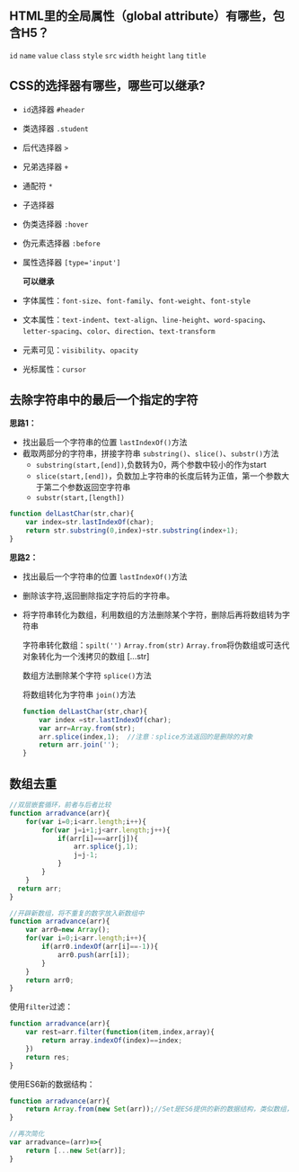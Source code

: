 ## HTML里的全局属性（global attribute）有哪些，包含H5？

`id`      `name`     `value`     `class`     `style`      `src`       `width`     `height`      `lang`       `title`
  
  
## CSS的选择器有哪些，哪些可以继承?

- `id`选择器   `#header`
- 类选择器      `.student`
- 后代选择器    `>`
- 兄弟选择器    `+`
- 通配符            `*`
- 子选择器         
- 伪类选择器     `:hover`
- 伪元素选择器   `:before`
- 属性选择器   `[type='input']`

   **可以继承**

- 字体属性：`font-size`、`font-family`、`font-weight`、`font-style`
- 文本属性：`text-indent`、`text-align`、`line-height`、`word-spacing`、`letter-spacing`、`color`、`direction`、`text-transform`
- 元素可见：`visibility`、`opacity`
- 光标属性：`cursor`
  
  
## 去除字符串中的最后一个指定的字符

**思路1：**

- 找出最后一个字符串的位置   `lastIndexOf()`方法
- 截取两部分的字符串，拼接字符串   `substring()`、`slice()`、`substr()`方法
  - `substring(start,[end])`,负数转为0，两个参数中较小的作为start  
  - `slice(start,[end])`，负数加上字符串的长度后转为正值，第一个参数大于第二个参数返回空字符串  
  - `substr(start,[length])`
```javascript
function delLastChar(str,char){
    var index=str.lastIndexOf(char);
    return str.substring(0,index)+str.substring(index+1);
}
```
  
  
**思路2：**

- 找出最后一个字符串的位置   `lastIndexOf()`方法

- 删除该字符,返回删除指定字符后的字符串。

- 将字符串转化为数组，利用数组的方法删除某个字符，删除后再将数组转为字符串

  字符串转化数组：`spilt('')`   `Array.from(str)` `Array.from`将伪数组或可迭代对象转化为一个浅拷贝的数组 [...str] 

  数组方法删除某个字符  `splice()`方法

  将数组转化为字符串  `join()`方法

  ```javascript
  function delLastChar(str,char){
      var index =str.lastIndexOf(char);
      var arr=Array.from(str);
      arr.splice(index,1);  //注意：splice方法返回的是删除的对象
      return arr.join('');
  }
  ```
  
  
## 数组去重

```javascript
//双层嵌套循环，前者与后者比较
function arradvance(arr){
    for(var i=0;i<arr.length;i++){
        for(var j=i+1;j<arr.length;j++){
            if(arr[i]===arr[j]){
                arr.splice(j,1);
                j=j-1;
            }
        }
    }	
  return arr;  
}
```

```javascript
//开辟新数组，将不重复的数字放入新数组中
function arradvance(arr){
    var arr0=new Array();
    for(var i=0;i<arr.length;i++){
        if(arr0.indexOf(arr[i]==-1)){
            arr0.push(arr[i]);
        }
    }
    return arr0;
}
```

使用`filter`过滤：

```javascript
function arradvance(arr){
    var rest=arr.filter(function(item,index,array){
        return array.indexOf(index)==index;
    })
    return res;
}
```

使用ES6新的数据结构：

```javascript
function arradvance(arr){
    return Array.from(new Set(arr));//Set是ES6提供的新的数据结构，类似数组，但是成员值都是唯一，不重复的	
}

//再次简化
var arradvance=(arr)=>{
    return [...new Set(arr)];
}
```

